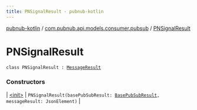 ```yaml
---
title: PNSignalResult - pubnub-kotlin
---
```


[pubnub-kotlin](../../index.html) / [com.pubnub.api.models.consumer.pubsub](../index.html) / [PNSignalResult](./index.html)

# PNSignalResult

`class PNSignalResult : `[`MessageResult`](../-message-result/index.html)

### Constructors

| [&lt;init&gt;](-init-.html) | `PNSignalResult(basePubSubResult: `[`BasePubSubResult`](../-base-pub-sub-result/index.html)`, messageResult: JsonElement)` |

